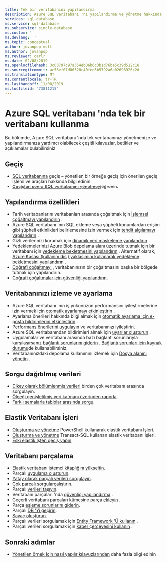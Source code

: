 ```yaml
---
title: Tek bir veritabanını yapılandırma
description: Azure SQL veritabanı 'nı yapılandırma ve yönetme hakkında bilgi edinin-tek veritabanı
services: sql-database
ms.service: sql-database
ms.subservice: single-database
ms.custom: ''
ms.devlang: ''
ms.topic: conceptual
author: jovanpop-msft
ms.author: jovanpop
ms.reviewer: carlr
ms.date: 02/08/2019
ms.openlocfilehash: 3c03797c97a354eb06b6c3b1d76ba5c39d512c18
ms.sourcegitcommit: ac56ef07d86328c40fed5b5792a6a02698926c2d
ms.translationtype: MT
ms.contentlocale: tr-TR
ms.lasthandoff: 11/08/2019
ms.locfileid: "73811215"
---
```

# <a name="how-to-use-a-single-database-in-azure-sql-database"></a>Azure SQL veritabanı 'nda tek bir veritabanı kullanma

Bu bölümde, Azure SQL veritabanı 'nda tek veritabanınızı yönetmenize ve yapılandırmanıza yardımcı olabilecek çeşitli kılavuzlar, betikler ve açıklamalar bulabilirsiniz

## <a name="migrate"></a>Geçiş

- [SQL veritabanına](sql-database-single-database-migrate.md) geçiş – yönetilen bir örneğe geçiş için önerilen geçiş işlemi ve araçları hakkında bilgi edinin.
- [Geçişten sonra SQL veritabanını yönetmeyi](sql-database-manage-after-migration.md)öğrenin.

## <a name="configure-features"></a>Yapılandırma özellikleri

- Tarih veritabanlarını veritabanları arasında çoğaltmak için [İşlemsel çoğaltmayı yapılandırın](replication-to-sql-database.md) .
- Azure SQL veritabanı 'nın SQL ekleme veya şüpheli konumlardan erişim gibi şüpheli etkinlikleri belirlemesine izin vermek için [tehdit algılamayı yapılandırın](sql-database-threat-detection.md) .
- Gizli verilerinizi korumak için [dinamik veri maskeleme yapılandırın](sql-database-dynamic-data-masking-get-started-portal.md) .
- Yedeklemelerinizi Azure Blob depolama alanı üzerinde tutmak için bir veritabanı için [yedekleme bekletmesini yapılandırın](sql-database-long-term-backup-retention-configure.md) . Alternatif olarak, [Azure Kasası (kullanım dışı) yaklaşımını kullanarak yedekleme bekletmesini yapılandırın](sql-database-long-term-backup-retention-configure-vault.md) .
- [Coğrafi çoğaltmayı](sql-database-geo-replication-portal.md) , veritabanınızın bir çoğaltmasını başka bir bölgede tutmak için yapılandırın.
- [Coğrafi çoğaltmalar için güvenliği yapılandırın](sql-database-geo-replication-security-config.md).

## <a name="monitor-and-tune-your-database"></a>Veritabanınızı izleme ve ayarlama

- Azure SQL veritabanı 'nın iş yükünüzün performansını iyileştirmelerine izin vermek için [otomatik ayarlamayı etkinleştirin](sql-database-automatic-tuning-enable.md) .
- Ayarlama önerileri hakkında bilgi almak için [otomatik ayarlama için e-posta bildirimlerini etkinleştirin](sql-database-automatic-tuning-email-notifications.md) .
- [Performans önerilerini uygulayın](sql-database-advisor-portal.md) ve veritabanınızı iyileştirin.
- Azure SQL veritabanından bildirimleri almak için [uyarılar oluşturun](sql-database-insights-alerts-portal.md) .
- Uygulamalar ve veritabanı arasında bazı bağlantı sorunlarıyla karşılaşırsanız [bağlantı sorunlarını giderin](sql-database-troubleshoot-common-connection-issues.md) . [Bağlantı sorunları için kaynak durumu](sql-database-resource-health.md)de kullanabilirsiniz.
- Veritabanınızdaki depolama kullanımını izlemek için [Dosya alanını yönetin](sql-database-file-space-management.md) .

## <a name="query-distributed-data"></a>Sorgu dağıtılmış verileri

- [Dikey olarak bölümlenmiş verileri](sql-database-elastic-query-getting-started-vertical.md) birden çok veritabanı arasında sorgulayın.
- [Ölçeği genişletilmiş veri katmanı üzerinden raporla](sql-database-elastic-query-horizontal-partitioning.md).
- [Farklı şemalarla tablolar arasında sorgu](sql-database-elastic-query-vertical-partitioning.md).

## <a name="elastic-database-jobs"></a>Elastik Veritabanı İşleri

- [Oluşturma ve yönetme](elastic-jobs-powershell.md) PowerShell kullanarak elastik veritabanı Işleri.
- [Oluşturma ve yönetme](elastic-jobs-tsql.md) Transact-SQL kullanan elastik veritabanı Işleri.
- [Eski elastik Işten geçiş yapın](elastic-jobs-migrate.md).

## <a name="database-sharding"></a>Veritabanı parçalama

- [Elastik veritabanı istemci kitaplığını yükseltin](sql-database-elastic-scale-upgrade-client-library.md).
- Parçalı [uygulama oluşturun](sql-database-elastic-scale-get-started.md).
- [Yatay olarak parçalı verileri sorgulayın](sql-database-elastic-query-getting-started.md).
- [Çok parçalı sorgular](sql-database-elastic-scale-multishard-querying.md)çalıştırın.
- Parçalı [verileri taşıyın](sql-database-elastic-scale-configure-deploy-split-and-merge.md).
- Veritabanı parçaları 'nda [güvenliği yapılandırma](sql-database-elastic-scale-split-merge-security-configuration.md) .
- Geçerli veritabanı parçaları kümesine parça [ekleyin](sql-database-elastic-scale-add-a-shard.md) .
- Parça [eşleme sorunlarını giderin](sql-database-elastic-database-recovery-manager.md).
- Parçalı [DB 'Yi geçirin](sql-database-elastic-convert-to-use-elastic-tools.md).
- [Sayaç oluşturun](sql-database-elastic-database-perf-counters.md).
- Parçalı verileri sorgulamak için [Entity Framework 'Ü kullanın](sql-database-elastic-scale-use-entity-framework-applications-visual-studio.md) .
- Parçalı verileri sorgulamak için [kaber çerçevesini kullanın](sql-database-elastic-scale-working-with-dapper.md) .

## <a name="next-steps"></a>Sonraki adımlar
- [Yönetilen örnek Için nasıl yapılır kılavuzlarından](sql-database-howto-managed-instance.md) daha fazla bilgi edinin
